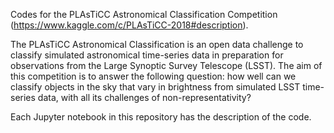 Codes for the PLAsTiCC Astronomical Classification Competition (https://www.kaggle.com/c/PLAsTiCC-2018#description).

The PLAsTiCC Astronomical Classification is an open data challenge to classify simulated astronomical time-series data in preparation for observations from the Large Synoptic Survey Telescope (LSST). 
The aim of this competition is to answer the following question: how well can we classify objects in the sky that vary in brightness from simulated LSST time-series data, with all its challenges of non-representativity?

Each Jupyter notebook in this repository has the description of the code.